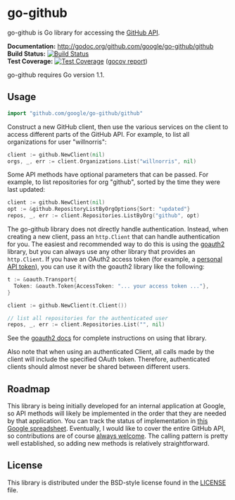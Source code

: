 # go-github #

go-github is Go library for accessing the [GitHub API][].

**Documentation:** <http://godoc.org/github.com/google/go-github/github>  
**Build Status:** [![Build Status](https://travis-ci.org/google/go-github.png?branch=master)](https://travis-ci.org/google/go-github)  
**Test Coverage:** [![Test Coverage](https://coveralls.io/repos/google/go-github/badge.png?branch=master)](https://coveralls.io/r/google/go-github?branch=master) ([gocov report](https://drone.io/github.com/google/go-github/files/coverage.html))

go-github requires Go version 1.1.

[issue-9]: https://github.com/google/go-github/issues/9

## Usage ##

```go
import "github.com/google/go-github/github"
```

Construct a new GitHub client, then use the various services on the client to
access different parts of the GitHub API.  For example, to list all
organizations for user "willnorris":

```go
client := github.NewClient(nil)
orgs, _, err := client.Organizations.List("willnorris", nil)
```

Some API methods have optional parameters that can be passed.  For example,
to list repositories for org "github", sorted by the time they were last
updated:

```go
client := github.NewClient(nil)
opt := &github.RepositoryListByOrgOptions{Sort: "updated"}
repos, _, err := client.Repositories.ListByOrg("github", opt)
```

The go-github library does not directly handle authentication.  Instead, when
creating a new client, pass an `http.Client` that can handle authentication for
you.  The easiest and recommended way to do this is using the [goauth2][]
library, but you can always use any other library that provides an
`http.Client`.  If you have an OAuth2 access token (for example, a [personal
API token][]), you can use it with the goauth2 library like the following:

```go
t := &oauth.Transport{
  Token: &oauth.Token{AccessToken: "... your access token ..."},
}

client := github.NewClient(t.Client())

// list all repositories for the authenticated user
repos, _, err := client.Repositories.List("", nil)
```

See the [goauth2 docs][] for complete instructions on using that library.

Also note that when using an authenticated Client, all calls made by the client
will include the specified OAuth token. Therefore, authenticated clients should
almost never be shared between different users.

[GitHub API]: http://developer.github.com/v3/
[goauth2]: https://code.google.com/p/goauth2/
[goauth2 docs]: http://godoc.org/code.google.com/p/goauth2/oauth
[personal API token]: https://github.com/blog/1509-personal-api-tokens


## Roadmap ##

This library is being initially developed for an internal application at
Google, so API methods will likely be implemented in the order that they are
needed by that application.  You can track the status of implementation in
[this Google spreadsheet][].  Eventually, I would like to cover the entire
GitHub API, so contributions are of course [always welcome][].  The calling
pattern is pretty well established, so adding new methods is relatively
straightforward.

[this Google spreadsheet]: https://docs.google.com/spreadsheet/ccc?key=0ApoVX4GOiXr-dGNKN1pObFh6ek1DR2FKUjBNZ1FmaEE&usp=sharing
[always welcome]: CONTRIBUTING.md


## License ##

This library is distributed under the BSD-style license found in the [LICENSE](./LICENSE)
file.
